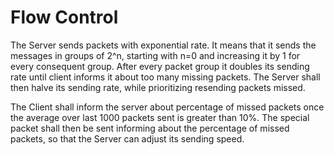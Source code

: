 # Flow Control
The Server sends packets with exponential rate. It means that it sends the messages in groups of 2^n, starting with n=0 and increasing it by 1 for every consequent group. After every packet group it doubles its sending rate until client informs it about too many missing packets. The Server shall then halve its sending rate, while prioritizing resending packets missed.

The Client shall inform the server about percentage of missed packets once the average over last 1000 packets sent is greater than 10%. The special packet shall then be sent informing about the percentage of missed packets, so that the Server can adjust its sending speed.